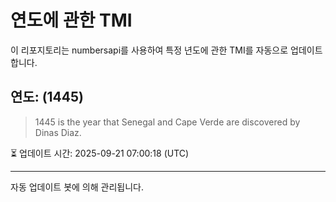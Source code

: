 
# 연도에 관한 TMI

이 리포지토리는 numbersapi를 사용하여 특정 년도에 관한 TMI를 자동으로 업데이트합니다.

## 연도: (1445)
> 1445 is the year that Senegal and Cape Verde are discovered by Dinas Diaz.

⏳ 업데이트 시간: 2025-09-21 07:00:18 (UTC)

---
자동 업데이트 봇에 의해 관리됩니다.
